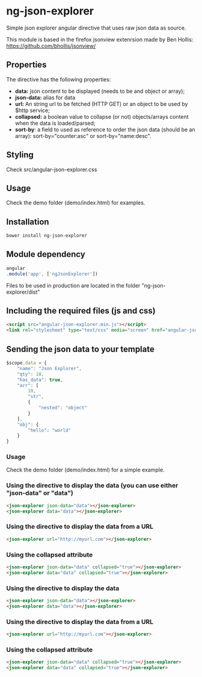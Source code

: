 # ng-json-explorer

Simple json explorer angular directive that uses raw json data as source.

This module is based in the firefox jsonview extenrsion made by Ben Hollis: https://github.com/bhollis/jsonview/

## Properties
The directive has the following properties:

- **data:** json content to be displayed (needs to be and object or array);
- **json-data:** alias for data
- **url:** An string url to be fetched (HTTP GET) or an object to be used by $http service;
-  **collapsed:** a boolean value to collapse (or not) objects/arrays content when the data is loaded/parsed;
-  **sort-by**: a field to used as reference to order the json data (should be an array): sort-by="counter:asc" or sort-by="name:desc".

## Styling

Check src/angular-json-explorer.css


## Usage

Check the demo folder (demo/index.html) for examples.

## Installation

```sh
bower install ng-json-explorer
```

## Module dependency

```js
angular
.module('app', ['ngJsonExplorer'])
```

Files to be used in production are located in the folder "ng-json-explorer/dist"

## Including the required files (js and css)

```html
<script src="angular-json-explorer.min.js"></script> 
<link rel="stylesheet" type="text/css" media="screen" href="angular-json-explorer.css" />
```

## Sending the json data to your template

```js
$scope.data = {
	"name": "Json Explorer",
	"qty": 10,
	"has_data": true,
	"arr": [
		10,
		"str",
		{
			"nested": "object"
		}
	],
	"obj": {
		"hello": "world"
	}
}
```

### Usage

Check the demo folder (demo/index.html) for a simple example.

### Using the directive to display the data (you can use either "json-data" or "data")

```html
<json-explorer json-data="data"></json-explorer>
<json-explorer data="data"></json-explorer>
```

### Using the directive to display the data from a URL

```html
<json-explorer url="http://myurl.com"></json-explorer>
```

### Using the collapsed attribute

```html
<json-explorer json-data="data" collapsed="true"></json-explorer>
<json-explorer data="data" collapsed="true"></json-explorer>
```
### Using the directive to display the data

```html
<json-explorer json-data="data"></json-explorer>
<json-explorer data="data"></json-explorer>
```

### Using the directive to display the data from a URL

```html
<json-explorer url="http://myurl.com"></json-explorer>
```
### Using the collapsed attribute

```html
<json-explorer json-data="data" collapsed="true"></json-explorer>
<json-explorer data="data" collapsed="true"></json-explorer>
```
